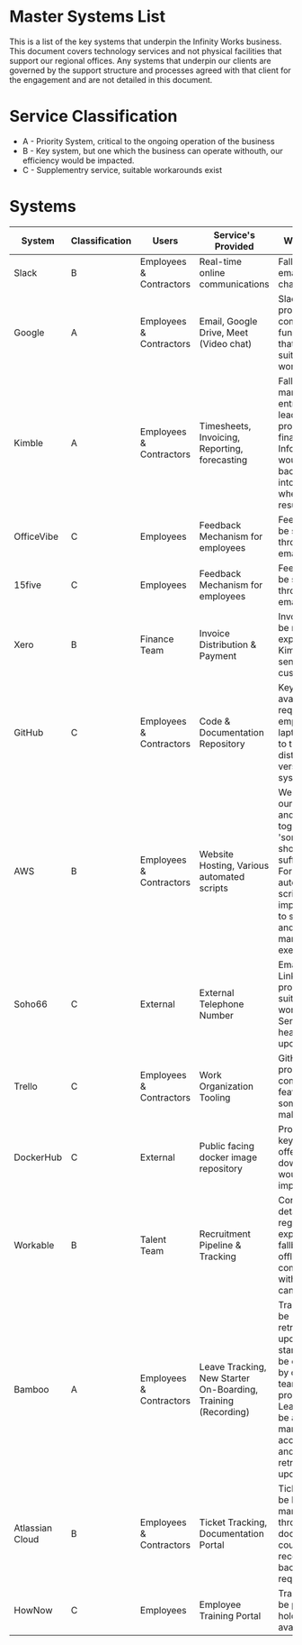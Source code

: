 # Master Systems List

This is a list of the key systems that underpin the Infinity Works business. This document covers technology services and not physical facilities that support our regional offices. Any systems that underpin our clients are governed by the support structure and processes agreed with that client for the engagement and are not detailed in this document.

# Service Classification

- A - Priority System, critical to the ongoing operation of the business
- B - Key system, but one which the business can operate withouth, our efficiency would be impacted.
- C - Supplementry service, suitable workarounds exist

# Systems

| System    | Classification | Users            | Service's Provided | Workaround | Vendor Details |
|-----------|----------------|------------------|--------------------|------------|----------------|
| Slack | B | Employees & Contractors| Real-time online communications | Fallback to email & Video chat | https://slack.com/intl/en-gb/ |
| Google | A | Employees & Contractors| Email, Google Drive, Meet (Video chat) | Slack can provide comparible functionality that would be suitable as a workaround | https://support.google.com/ |
| Kimble | A | Employees & Contractors| Timesheets, Invoicing, Reporting, forecasting | Fallback to manual data entry, account leads would provide data to finance. Information would then be back-dated into kimble when service resumes. |https://www.kimbleapps.com/support/ |                                                   |                               |
| OfficeVibe | C | Employees| Feedback Mechanism for employees | Feedback can be submitted through slack, email or video | https://officevibe.com/support |
| 15five | C | Employees | Feedback Mechanism for employees | Feedback can be submitted through slack, email or video | https://www.15five.com/|
| Xero | B | Finance Team | Invoice Distribution & Payment | Invoices could be manually exported from Kimble and sent to customers | https://central.xero.com/s/article/Get-help-from-Xero-Support#Web |
| GitHub | C |Employees & Contractors | Code & Documentation Repository | Key content is available if required on employees laptops, thanks to this being a distributed version control system | www.github.com |
| AWS | B | Employees & Contractors | Website Hosting, Various automated scripts | We can update our public DNS and put together a 'sorry' page should AWS suffer issues. For the automated scripts, all are implemented to save time and can be manually executed | www.aws.com |
| Soho66 | C | External | External Telephone Number | Email, twitter & LinkedIn provide suitable workarounds. Service not heavily relied upon. | https://soho66.co.uk/ |
| Trello | C | Employees & Contractors | Work Organization Tooling | GitHub provides a comparible feature we sometimes make use of | www.trello.com |
| DockerHub | C | External| Public facing docker image repository | Provision isn't key to our offerings, downtime wouldn't impact us | https://hub.docker.com/ |
| Workable | B | Talent Team | Recruitment Pipeline & Tracking | Contacts detailes are regularily exported, fallback to offline communication with the candidate | www.workable.com |
| Bamboo | A | Employees & Contractors | Leave Tracking, New Starter On-Boarding, Training (Recording) | Training would be retrospectivley updated, New starters would be contacted by our HR team to be progressed. Leave would be agreed manually with account leads and retrospectivley updated | www.bamboohr.com |
| Atlassian Cloud | B | Employees & Contractors | Ticket Tracking, Documentation Portal | Tickets would be logged manually through Slack, documents could be recovered from backup if required | www.atlassian.com |
| HowNow | C | Employees | Employee Training Portal | Training would be placed on-hold until available | www.hownow.com |